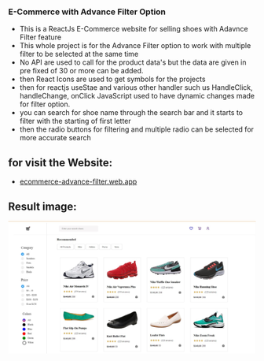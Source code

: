 ### E-Commerce with Advance Filter Option

- This is a ReactJs E-Commerce website for selling shoes with Adavnce Filter feature
- This whole project is for the Advance Filter option to work with multiple filter to be selected at the same time
- No API are used to call for the product data's but the data are given in pre fixed of 30 or more can be added.
- then React Icons are used to get symbols for the projects
- then for reactjs useStae and various other handler such us HandleClick, handleChange, onClick JavaScript used to have dynamic changes made for filter option.
- you can search for shoe name through the search bar and it starts to filter with the starting of first letter
- then the radio buttons for filtering and multiple radio can be selected for more accurate search

## for visit the Website:

- [ecommerce-advance-filter.web.app](https://ecommerce-advance-filter.web.app/)

## Result image:

![Result_img_Ecommerce_result](FilterResult.jpg)
